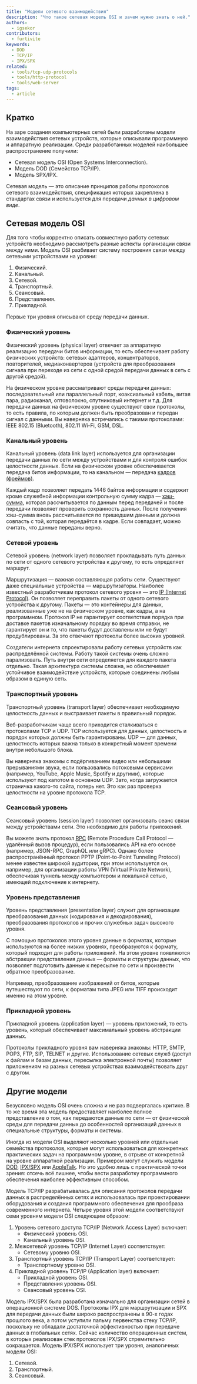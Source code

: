 ```yaml
---
title: "Модели сетевого взаимодействия"
description: "Что такое сетевая модель OSI и зачем нужно знать о ней."
authors:
  - igsekor
contributors:
  - furtivite
keywords:
  - DOD
  - TCP/IP
  - IPX/SPX
related:
  - tools/tcp-udp-protocols
  - tools/http-protocol
  - tools/web-server
tags:
  - article
---
```


## Кратко

На заре создания компьютерных сетей были разработаны модели взаимодействия сетевых устройств, которые описывали программную и аппаратную реализации. Среди разработанных моделей наибольшее распространение получили:

- Сетевая модель OSI (Open Systems Interconnection).
- Модель DOD (Семейство TCP/IP).
- Модель SPX/IPX.

Сетевая модель — это описание принципов работы протоколов сетевого взаимодействия, спецификация которых закреплена в стандартах связи и используется для передачи _данных в цифровом виде_.

## Сетевая модель OSI

Для того чтобы корректно описать совместную работу сетевых устройств необходимо рассмотреть разные аспекты организации связи между ними. Модель OSI разбивает систему построения связи между сетевыми устройствами на уровни:

1. Физический.
2. Канальный.
3. Сетевой.
4. Транспортный.
5. Сеансовый.
6. Представления.
7. Прикладной.

Первые три уровня описывают среду передачи данных.

### Физический уровень

Физический уровень (physical layer) отвечает за аппаратную реализацию передачи битов информации, то есть обеспечивает работу физических устройств: сетевых адаптеров, концентраторов, повторителей, медиаконвертеров (устройств для преобразования сигнала при переходе из сети с одной средой передачи данных в сеть с другой средой).

На физическом уровне рассматривают среды передачи данных: последовательный или параллельный порт, коаксиальный кабель, витая пара, радиоканал, оптоволокно, спутниковый интернет и т.д. Для передачи данных на физическом уровне существуют свои протоколы, то есть правила, по которым должен быть преобразован и передан сигнал с данными. Вы наверняка встречались с такими протоколами: IEEE 802.15 (Bluetooth), 802.11 Wi-Fi, GSM, DSL.

### Канальный уровень

Канальный уровень (data link layer) используется для организации передачи данных по сети между устройствами и для контроля ошибок целостности данных. Если на физическом уровне обеспечивается передача битов информации, то на канальном — передача [кадров (фреймов)](https://ru.wikipedia.org/wiki/Кадр_(телекоммуникации)).

Каждый кадр позволяет передать 1446 байтов информации и содержит кроме служебной информации контрольную сумму кадра — [хэш-сумма](https://ru.wikipedia.org/wiki/Контрольная_сумма), которая рассчитывается по данным перед передачей и после передачи позволяет проверить сохранность данных. После получения хэш-сумма вновь рассчитывается по пришедшим данным и должна совпасть с той, которая передаётся в кадре. Если совпадает, можно считать, что данные переданы верно.

### Сетевой уровень

Сетевой уровень (network layer) позволяет прокладывать путь данных по сети от одного сетевого устройства к другому, то есть определяет маршрут.

Маршрутизация — важная составляющая работы сети. Существуют даже специальные устройства — маршрутизаторы. Наиболее известный разработчикам протокол сетевого уровня — это [IP (Internet Protocol)](https://ru.wikipedia.org/wiki/Internet_Protocol). Он позволяет переправить пакеты от одного сетевого устройства к другому. Пакеты — это контейнеры для данных, реализованные уже не на физическом уровне, как кадры, а на программном. Протокол IP не гарантирует соответствия порядка при доставке пакетов изначальному порядку во время отправки, не гарантирует он и то, что пакеты будут доставлены или не будут продублированы. За это отвечают протоколы более высоких уровней.

Создатели интернета спроектировали работу сетевых устройств как распределённой системы. Работу такой системы очень сложно парализовать. Путь внутри сети определяется для каждого пакета отдельно. Такая архитектура системы сложна, но обеспечивает устойчивое взаимодействие устройств, которые соединены любым образом в единую сеть.

### Транспортный уровень

Транспортный уровень (transport layer) обеспечивает необходимую целостность данных и выстраивает пакеты в правильный порядок.

Веб-разработчикам чаще всего приходится сталкиваться с протоколами TCP и UDP. TCP используется для данных, целостность и порядок которых должны быть гарантированы. UDP — для данных, целостность которых важна только в конкретный момент времени внутри небольшого блока.

Вы наверняка знакомы с подёргиванием видео или небольшими прерываниями звука, если пользовались потоковыми сервисами (например, YouTube, Apple Music, Spotify и другими), которые используют под капотом в основном UDP. Зато, когда загружается страничка какого-то сайта, потерь нет. Это как раз проверка целостности на уровне протокола TCP.

### Сеансовый уровень

Сеансовый уровень (session layer) позволяет организовать сеанс связи между устройствами сети. Это необходимо для работы приложений.

Вы можете знать протокол [RPC](/tools/api/#rpc) (Remote Procedure Call Protocol — удалённый вызов процедур), если пользовались API на его основе (например, JSON-RPC, GraphQL или gRPC). Однако более распространённый протокол PPTP (Point-to-Point Tunneling Protocol) менее известен широкой аудитории, при этом используется он, например, для организации работы VPN (Virtual Private Network), обеспечивая туннель между компьютером и локальной сетью, имеющей подключение к интернету.

### Уровень представления

Уровень представления (presentation layer) служит для организации преобразования данных (кодирования и декодирования), преобразования протоколов и прочих служебных задач высокого уровня.

С помощью протоколов этого уровня данные в форматах, которые используются на более низких уровнях, преобразуются к формату, который подходит для работы приложений. На этом уровне появляются абстракции представления данных — форматы и структуры данных, что позволяет подготовить данные к пересылке по сети и произвести обратное преобразование.

Например, преобразование изображений от битов, которые путешествуют по сети, к форматам типа JPEG или TIFF происходит именно на этом уровне.

### Прикладной уровень

Прикладной уровень (application layer) — уровень приложений, то есть уровень, который обеспечивает максимальный уровень абстракции данных.

Протоколы прикладного уровня вам наверняка знакомы: HTTP, SMTP, POP3, FTP, SIP, TELNET и другие. Использование сетевых служб (доступ к файлам и базам данных, пересылка электронной почты) позволяет приложениям на разных сетевых устройствах взаимодействовать друг с другом.

## Другие модели

Безусловно модель OSI очень сложна и не раз подвергалась критике. В то же время эта модель предоставляет наиболее полное представление о том, как передаются данные по сети — от физической среды для передачи данных до особенностей организаций данных в специальные структуры, форматы и системы.

Иногда из модели OSI выделяют несколько уровней или отдельные семейства протоколов, которые могут использоваться для конкретных практических задач на программном уровне, в отрыве от конкретной на уровне аппаратной реализации. Примером могут служить модели [DOD](https://ru.wikipedia.org/wiki/TCP/IP), [IPX/SPX](https://ru.wikipedia.org/wiki/IPX/SPX) или [AppleTalk](https://ru.wikipedia.org/wiki/AppleTalk). Но это удобно лишь с практической точки зрения: отсечь всё лишнее, чтобы вести разработку программного обеспечения наиболее эффективным способом.

Модель TCP/IP разрабатывалась для описания протоколов передачи данных в распределённых сетях и использовалась при проектировании оборудования и создания программного обеспечения для прообраза современного интернета. Четыре уровня этой модели соответствуют семи уровням модели OSI следующим образом:

1. Уровень сетевого доступа TCP/IP (Network Access Layer) включает:
    - Физический уровень OSI.
    - Канальный уровень OSI.
2. Межсетевой уровень TCP/IP (Internet Layer) соответствует:
    - Сетевому уровню OSI.
3. Транспортный уровень TCP/IP (Transport Layer) соответствует:
    - Транспортному уровню OSI.
4. Прикладной уровень TCP/IP (Application layer) включает:
    - Прикладной уровень OSI.
    - Представления уровень OSI.
    - Сеансовый уровень OSI.

Модель IPX/SPX была разработана изначально для организации сетей в операционной системе DOS. Протоколы IPX для маршрутизации и SPX для передачи данных были широко распространены в 90-х годах прошлого века, а потом уступили пальму первенства стеку TCP/IP, поскольку не обладали достаточной эффективностью при передаче данных в глобальных сетях. Сейчас количество операционных систем, в которых реализован стек протоколов IPX/SPX стремительно сокращается. Модель IPX/SPX использует три уровня, аналогичных модели OSI:

1. Сетевой.
2. Транспортный.
3. Сеансовый.
